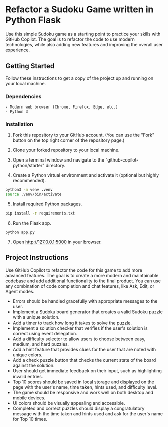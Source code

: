 # Refactor a Sudoku Game written in Python Flask

Use this simple Sudoku game as a starting point to practice your skills with GitHub Copilot. The goal is to refactor the code to use modern technologies, while also adding new features and improving the overall user experience.

## Getting Started

Follow these instructions to get a copy of the project up and running on your local machine.

### Dependencies

```
- Modern web browser (Chrome, Firefox, Edge, etc.)
- Python 3
```

### Installation

1. Fork this repository to your GitHub account. (You can use the "Fork" button on the top right corner of the repository page.)

2. Clone your forked repository to your local machine.

3. Open a terminal window and navigate to the "github-copilot-python/starter" directory.

4. Create a Python virtual environment and activate it (optional but highly recommended).

```bash
python3 -m venv .venv
source .venv/bin/activate
```

5. Install required Python packages.

```bash
pip install -r requirements.txt
```

6. Run the Flask app.

```bash
python app.py
```

7. Open http://127.0.0.1:5000 in your browser.

## Project Instructions

Use GitHub Copilot to refactor the code for this game to add more advanced features. The goal is to create a more modern and maintainable codebase and add additional functionality to the final product. You can use any combination of code completion and chat features, like Ask, Edit, or Agent modes.

- Errors should be handled gracefully with appropriate messages to the user.
- Implement a Sudoku board generator that creates a valid Sudoku puzzle with a unique solution.
- Add a timer to track how long it takes to solve the puzzle.
- Implement a solution checker that verifies if the user's solution is correct using event delegation.
- Add a difficulty selector to allow users to choose between easy, medium, and hard puzzles.
- Add a hint feature that provides clues for the user that are noted with unique colors.
- Add a check puzzle button that checks the current state of the board against the solution.
- User should get immediate feedback on their input, such as highlighting invalid entries.
- Top 10 scores should be saved in local storage and displayed on the page with the user's name, time taken, hints used, and difficulty level.
- The game should be responsive and work well on both desktop and mobile devices.
- UI colors should be visually appealing and accessible.
- Completed and correct puzzles should display a congratulatory message with the time taken and hints used and ask for the user's name for Top 10 times.
